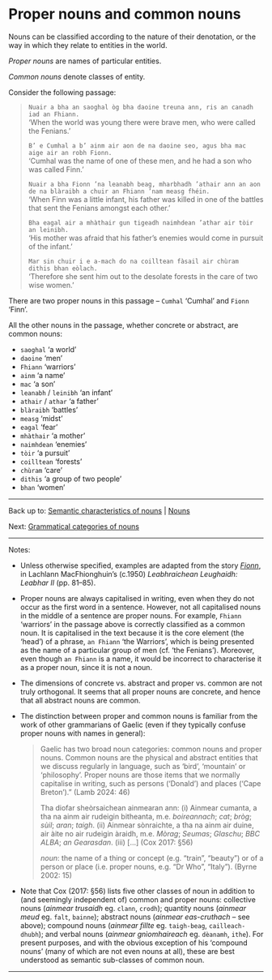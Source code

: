 # Proper nouns and common nouns

Nouns can be classified according to the nature of their denotation, or the way in which they relate to entities in the world.

*Proper nouns* are names of particular entities.

*Common nouns* denote classes of entity.

Consider the following passage:

> `Nuair a bha an saoghal òg bha daoine treuna ann, ris an canadh iad an Fhiann.`  
> ‘When the world was young there were brave men, who were called the Fenians.’
>
> `B’ e Cumhal a b’ ainm air aon de na daoine seo, agus bha mac aige air an robh Fionn.`  
> ‘Cumhal was the name of one of these men, and he had a son who was called Finn.’
>
> `Nuair a bha Fionn ’na leanabh beag, mharbhadh ’athair ann an aon de na blàraibh a chuir an Fhiann ’nam measg fhéin.`  
> ‘When Finn was a little infant, his father was killed in one of the battles that sent the Fenians amongst each other.’
>
> `Bha eagal air a mhàthair gun tigeadh naimhdean ’athar air tòir an leinibh.`  
> ‘His mother was afraid that his father’s enemies would come in pursuit of the infant.’
>
> `Mar sin chuir i e a-mach do na coilltean fàsail air chùram dithis bhan eòlach.`  
> ‘Therefore she sent him out to the desolate forests in the care of two wise women.’

There are two proper nouns in this passage – `Cumhal` ‘Cumhal’ and `Fionn` ‘Finn’. 

All the other nouns in the passage, whether concrete or abstract, are common nouns:
- `saoghal` ‘a world’
- `daoine` ‘men’
- `Fhiann` ‘warriors’
- `ainm` ‘a name’
- `mac` ‘a son’
- `leanabh` / `leinibh` ‘an infant’
- `athair` / `athar` ‘a father’
- `blàraibh` ‘battles’
- `measg` ‘midst’
- `eagal` ‘fear’
- `mhàthair` ‘a mother’
- `naimhdean` ‘enemies’
- `tòir` ‘a pursuit’
- `coilltean` ‘forests’
- `chùram` ‘care’
- `dithis` ‘a group of two people’
- `bhan` ‘women’

----

Back up to: [Semantic characteristics of nouns](index.md) \| [Nouns](../index.md)

Next: [Grammatical categories of nouns](../grammatical-categories/index.md)

----

Notes:

- Unless otherwise specified, examples are adapted from the story *[Fionn](../../texts/Fionn.md)*, in Lachlann MacFhionghuin’s (c.1950) *Leabhraichean Leughaidh: Leabhar II* (pp. 81–85).

- Proper nouns are always capitalised in writing, even when they do not occur as the first word in a sentence. However, not all capitalised nouns in the middle of a sentence are proper nouns. For example, `Fhiann` ‘warriors’ in the passage above is correctly classified as a common noun. It is capitalised in the text because it is the core element (the ‘head’) of a phrase, `an Fhiann` ‘the Warriors’, which is being presented as the name of a particular group of men (cf. ‘the Fenians’). Moreover, even though `an Fhiann` is a name, it would be incorrect to characterise it as a proper noun, since it is not a noun.
  
- The dimensions of concrete vs. abstract and proper vs. common are not truly orthogonal. It seems that all proper nouns are concrete, and hence that all abstract nouns are common.

- The distinction between proper and common nouns is familiar from the work of other grammarians of Gaelic (even if they typically confuse proper nouns with names in general):
  
  >  Gaelic has two broad noun categories: common nouns and proper nouns. Common nouns are the physical and abstract entities that we discuss regularly in language, such as ‘bird’, ‘mountain’ or ‘philosophy’. Proper nouns are those items that we normally capitalise in writing, such as persons (‘Donald’) and places (‘Cape Breton’).” (Lamb 2024: 46)
  > 
  > Tha diofar sheòrsaichean ainmearan ann: (i) Ainmear cumanta, a tha na ainm air rudeigin bitheanta, m.e. *boireannach*; *cat*; *bròg*; *sùil*; *aran*; *taigh*. (ii) Ainmear sònraichte, a tha na ainm air duine, air àite no air rudeigin àraidh, m.e. *Mòrag*; *Seumas*; *Glaschu*; *BBC ALBA*; *an Gearasdan*. (iii) [...] (Cox 2017: §56)
  >
  > *noun*: the name of a thing or concept (e.g. “train”, “beauty”) or of a person or place (i.e. proper nouns, e.g. “Dr Who”, “Italy”). (Byrne 2002: 15)
  
- Note that Cox (2017: §56) lists five other classes of noun in addition to (and seemingly independent of) common and proper nouns: collective nouns (*ainmear trusaidh* eg. `clann`, `crodh`); quantity nouns (*ainmear meud* eg. `falt`, `bainne`); abstract nouns (*ainmear eas-cruthach* – see above); compound nouns (*ainmear fillte* eg. `taigh-beag`, `cailleach-dhubh`); and verbal nouns (*ainmear gnìomhaireach* eg. `dèanamh`, `ithe`). For present purposes, and with the obvious exception of his ‘compound nouns’ (many of which are not even nouns at all), these are best understood as semantic sub-classes of common noun.

----
